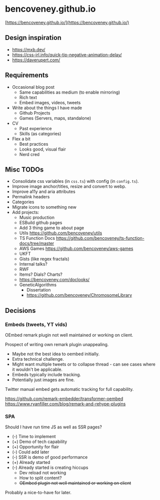 # bencoveney.github.io

[https://bencoveney.github.io/](https://bencoveney.github.io/)

## Design inspiration

- https://mxb.dev/
- https://css-irl.info/quick-tip-negative-animation-delay/
- https://daverupert.com/

## Requirements

- Occasional blog post
  - Same capabilities as medium (to enable mirroring)
  - Rich text
  - Embed images, videos, tweets
- Write about the things I have made
  - Github Projects
  - Games (Servers, maps, standalone)
- CV
  - Past experience
  - Skills (as categories)
- Flex a bit
  - Best practices
  - Looks good, visual flair
  - Nerd cred

## Misc TODOs

- Consolidate css variables (in `css.ts`) with config (in `config.ts`).
- Improve image anchor/titles, resize and convert to webp.
- Improve a11y and aria attributes
- Permalink headers
- Categories
- Migrate icons to something new
- Add projects:
  - Music production
  - ESBuild github pages
  - Add 3 thing game to about page
  - Utils https://github.com/bencoveney/utils
  - TS Function Docs https://github.com/bencoveney/ts-function-docs/tree/master
  - AWS Games https://github.com/bencoveney/aws-games
  - UKFT
  - Gists (like regex fractals)
  - Internal talks?
  - RWF
  - Items? Dials? Charts?
  - https://bencoveney.com/doclooks/
  - GeneticAlgorithms
    - Dissertation
    - https://github.com/bencoveney/ChromosomeLibrary

## Decisions

### Embeds (tweets, YT vids)

OEmbed remark plugin not well maintained or working on client.

Prospect of writing own remark plugin unappealing.

- Maybe not the best idea to oembed initially.
- Extra technical challenge.
- Might want multiple tweets or to collapse thread - can see cases where it wouldn't be applicable.
- Embeds typically include tracking.
- Potentially just images are fine.

Twitter manual embed gets automatic tracking for full capability.

https://github.com/remark-embedder/transformer-oembed
https://www.ryanfiller.com/blog/remark-and-rehype-plugins

### SPA

Should I have run time JS as well as SSR pages?

- (-) Time to implement
- (+) Demo of tech capability
- (+) Opportunity for flair
- (-) Could add later
- (-) SSR is demo of good performance
- (+) Already started
- (-) Already started is creating hiccups
  - Dev reload not working
  - How to split content?
  - ~~OEmbed plugin not well maintained or working on client~~

Probably a nice-to-have for later.
